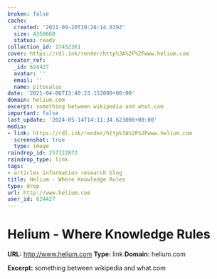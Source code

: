 ```yaml
---
broken: false
cache:
  created: '2021-09-20T19:28:14.039Z'
  size: 4350660
  status: ready
collection_id: 17452361
cover: https://rdl.ink/render/http%3A%2F%2Fwww.helium.com
creator_ref:
  _id: 624427
  avatar: ''
  email: ''
  name: pitosalas
date: '2021-04-06T13:40:23.152000+00:00'
domain: helium.com
excerpt: something between wikipedia and what.com
important: false
last_update: '2024-05-14T14:11:34.623000+00:00'
media:
- link: https://rdl.ink/render/http%3A%2F%2Fwww.helium.com
  screenshot: true
  type: image
raindrop_id: 257322872
raindrop_type: link
tags:
- articles information research blog
title: Helium - Where Knowledge Rules
type: drop
url: http://www.helium.com
user_id: 624427
---
```


# Helium - Where Knowledge Rules

**URL:** http://www.helium.com
**Type:** link
**Domain:** helium.com

**Excerpt:** something between wikipedia and what.com
